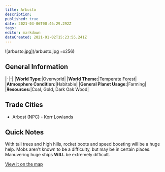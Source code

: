 ```yaml
---
title: Arbusto
description: 
published: true
date: 2021-03-06T00:46:29.292Z
tags: 
editor: markdown
dateCreated: 2021-01-02T15:23:55.241Z
---
```


![arbusto.jpg](/arbusto.jpg =x256)

## General Information

|-|-|
|**World Type:**|Overworld|
|**World Theme:**|Temperate Forest|
|**Atmosphere Condition:**|Habitable|
|**General Planet Usage:**|Farming|
|**Resources:**|Coal, Gold, Dark Oak Wood|

## Trade Cities
- Arbost (NPC) - Korr Lowlands

## Quick Notes

With tall trees and high hills, rocket boots and speed boosting will be a huge help. Mobs aren't known to be a difficulty, but may be in certain places. Manuvering huge ships **WILL** be extremely difficult.

[View it on the map](https://dynmap.starlegacy.net/?worldname=Arbusto)
